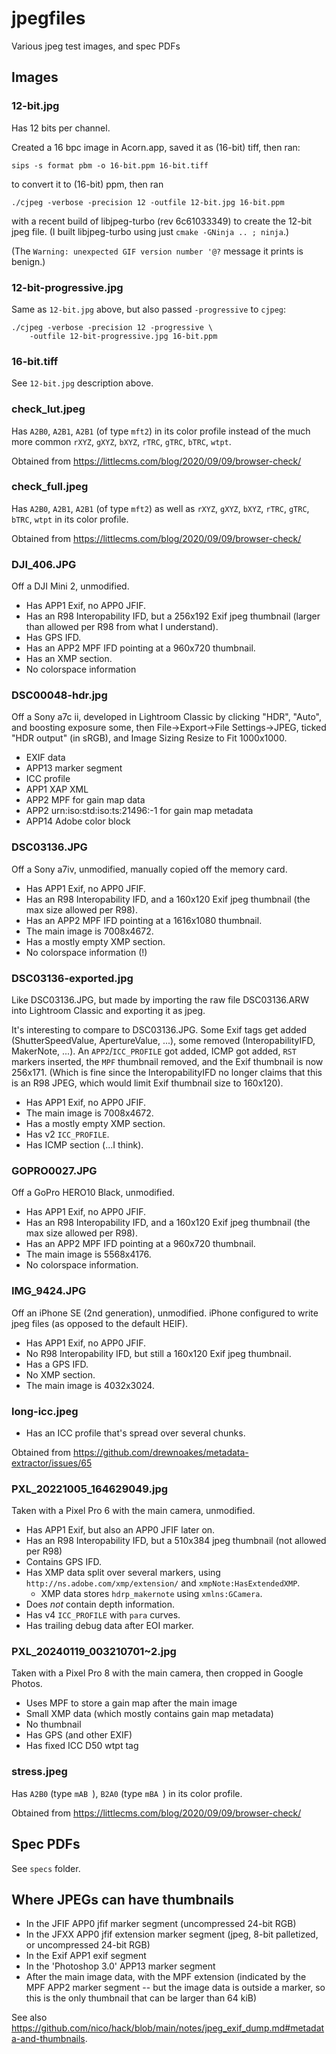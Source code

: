 jpegfiles
=========

Various jpeg test images, and spec PDFs

Images
------

### 12-bit.jpg

Has 12 bits per channel.

Created a 16 bpc image in Acorn.app, saved it as (16-bit) tiff, then ran:

    sips -s format pbm -o 16-bit.ppm 16-bit.tiff

to convert it to (16-bit) ppm, then ran

    ./cjpeg -verbose -precision 12 -outfile 12-bit.jpg 16-bit.ppm

with a recent build of libjpeg-turbo (rev 6c61033349) to create the 12-bit
jpeg file. (I built libjpeg-turbo using just `cmake -GNinja .. ; ninja`.)

(The `Warning: unexpected GIF version number '@?` message it prints is benign.)

### 12-bit-progressive.jpg

Same as `12-bit.jpg` above, but also passed `-progressive` to `cjpeg`:

    ./cjpeg -verbose -precision 12 -progressive \
        -outfile 12-bit-progressive.jpg 16-bit.ppm

### 16-bit.tiff

See `12-bit.jpg` description above.

### check\_lut.jpeg

Has `A2B0`, `A2B1`, `A2B1` (of type `mft2`) in its color profile instead of the
much more common `rXYZ`, `gXYZ`, `bXYZ`, `rTRC`, `gTRC`, `bTRC`, `wtpt`.

Obtained from https://littlecms.com/blog/2020/09/09/browser-check/

### check\_full.jpeg

Has `A2B0`, `A2B1`, `A2B1` (of type `mft2`) as well as
`rXYZ`, `gXYZ`, `bXYZ`, `rTRC`, `gTRC`, `bTRC`, `wtpt` in its color profile.

Obtained from https://littlecms.com/blog/2020/09/09/browser-check/

### DJI\_406.JPG

Off a DJI Mini 2, unmodified.

* Has APP1 Exif, no APP0 JFIF.
* Has an R98 Interopability IFD, but a 256x192 Exif jpeg thumbnail
  (larger than allowed per R98 from what I understand).
* Has GPS IFD.
* Has an APP2 MPF IFD pointing at a 960x720 thumbnail.
* Has an XMP section.
* No colorspace information

### DSC00048-hdr.jpg

Off a Sony a7c ii, developed in Lightroom Classic by clicking "HDR", "Auto",
and boosting exposure some, then File-\>Export-\>File Settings-\>JPEG,
ticked "HDR output" (in sRGB), and Image Sizing Resize to Fit 1000x1000.

* EXIF data
* APP13 marker segment
* ICC profile
* APP1 XAP XML
* APP2 MPF for gain map data
* APP2 urn:iso:std:iso:ts:21496:-1 for gain map metadata
* APP14 Adobe color block

### DSC03136.JPG

Off a Sony a7iv, unmodified, manually copied off the memory card.

* Has APP1 Exif, no APP0 JFIF.
* Has an R98 Interopability IFD, and a 160x120 Exif jpeg thumbnail
  (the max size allowed per R98).
* Has an APP2 MPF IFD pointing at a 1616x1080 thumbnail.
* The main image is 7008x4672.
* Has a mostly empty XMP section.
* No colorspace information (!)

### DSC03136-exported.jpg

Like DSC03136.JPG, but made by importing the raw file DSC03136.ARW into
Lightroom Classic and exporting it as jpeg.

It's interesting to compare to DSC03136.JPG. Some Exif tags get added
(ShutterSpeedValue, ApertureValue, ...), some removed (InteropabilityIFD,
MakerNote, ...). An `APP2`/`ICC_PROFILE` got added, ICMP got added, `RST`
markers inserted, the `MPF` thumbnail removed, and the Exif thumbnail is
now 256x171. (Which is fine since the InteropabilityIFD no longer claims that
this is an R98 JPEG, which would limit Exif thumbnail size to 160x120).

* Has APP1 Exif, no APP0 JFIF.
* The main image is 7008x4672.
* Has a mostly empty XMP section.
* Has v2 `ICC_PROFILE`.
* Has ICMP section (...I think).

### GOPRO0027.JPG

Off a GoPro HERO10 Black, unmodified.

* Has APP1 Exif, no APP0 JFIF.
* Has an R98 Interopability IFD, and a 160x120 Exif jpeg thumbnail
  (the max size allowed per R98).
* Has an APP2 MPF IFD pointing at a 960x720 thumbnail.
* The main image is 5568x4176.
* No colorspace information.

### IMG\_9424.JPG

Off an iPhone SE (2nd generation), unmodified. iPhone configured to write
jpeg files (as opposed to the default HEIF).

* Has APP1 Exif, no APP0 JFIF.
* No R98 Interopability IFD, but still a 160x120 Exif jpeg thumbnail.
* Has a GPS IFD.
* No XMP section.
* The main image is 4032x3024.

### long-icc.jpeg

* Has an ICC profile that's spread over several chunks.

Obtained from https://github.com/drewnoakes/metadata-extractor/issues/65

### PXL\_20221005\_164629049.jpg

Taken with a Pixel Pro 6 with the main camera, unmodified.

* Has APP1 Exif, but also an APP0 JFIF later on.
* Has an R98 Interopability IFD, but a 510x384 jpeg thumbnail (not allowed
  per R98)
* Contains GPS IFD.
* Has XMP data split over several markers, using
  `http://ns.adobe.com/xmp/extension/` and `xmpNote:HasExtendedXMP`.
  * XMP data stores `hdrp_makernote` using `xmlns:GCamera`.
* Does _not_ contain depth information.
* Has v4 `ICC_PROFILE` with `para` curves.
* Has trailing debug data after EOI marker.

### PXL\_20240119\_003210701~2.jpg

Taken with a Pixel Pro 8 with the main camera, then cropped in Google Photos.

* Uses MPF to store a gain map after the main image
* Small XMP data (which mostly contains gain map metadata)
* No thumbnail
* Has GPS (and other EXIF)
* Has fixed ICC D50 wtpt tag

### stress.jpeg

Has `A2B0` (type `mAB `), `B2A0` (type `mBA `) in its color profile.

Obtained from https://littlecms.com/blog/2020/09/09/browser-check/

Spec PDFs
---------

See `specs` folder.

Where JPEGs can have thumbnails
-------------------------------

* In the JFIF APP0 jfif marker segment (uncompressed 24-bit RGB)
* In the JFXX APP0 jfif extension marker segment (jpeg, 8-bit palletized, or
  uncompressed 24-bit RGB)
* In the Exif APP1 exif segment
* In the 'Photoshop 3.0' APP13 marker segment
* After the main image data, with the MPF extension (indicated by the MPF APP2
  marker segment -- but the image data is outside a marker, so this is the
  only thumbnail that can be larger than 64 kiB)

See also <https://github.com/nico/hack/blob/main/notes/jpeg_exif_dump.md#metadata-and-thumbnails>.
